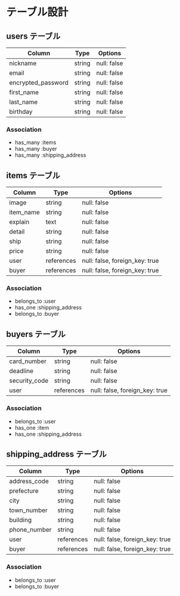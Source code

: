 # テーブル設計

## users テーブル

| Column             | Type   | Options     |
| ------------------ | ------ | ----------- |
| nickname           | string | null: false |
| email              | string | null: false |
| encrypted_password | string | null: false |
| first_name         | string | null: false |
| last_name          | string | null: false |
| birthday           | string | null: false |

### Association

- has_many :items
- has_many :buyer
- has_many :shipping_address

## items テーブル

| Column             | Type       | Options                        |
| ------------------ | ---------- | ------------------------------ |
| image              | string     | null: false                    |
| item_name          | string     | null: false                    |
| explain            | text       | null: false                    |
| detail             | string     | null: false                    |
| ship               | string     | null: false                    |
| price              | string     | null: false                    |
| user               | references | null: false, foreign_key: true |
| buyer              | references | null: false, foreign_key: true |

### Association

- belongs_to :user
- has_one :shipping_address
- belongs_to :buyer

## buyers テーブル

| Column             | Type       | Options                        |
| ------------------ | ---------- | ------------------------------ |
| card_number        | string     | null: false                    |
| deadline           | string     | null: false                    |
| security_code      | string     | null: false                    |
| user               | references | null: false, foreign_key: true |

### Association

- belongs_to :user
- has_one :item
- has_one :shipping_address

## shipping_address テーブル

| Column             | Type       | Options                        |
| ------------------ | ---------- | ------------------------------ |
| address_code       | string     | null: false                    |
| prefecture         | string     | null: false                    |
| city               | string     | null: false                    |
| town_number        | string     | null: false                    |
| building           | string     | null: false                    |
| phone_number       | string     | null: false                    |
| user               | references | null: false, foreign_key: true |
| buyer              | references | null: false, foreign_key: true |

### Association

- belongs_to :user
- belongs_to :buyer